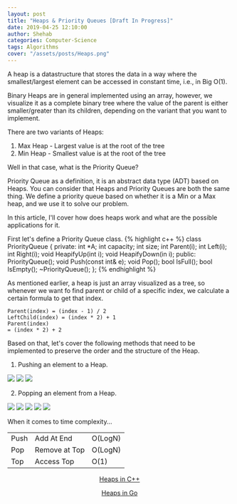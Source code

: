 ```yaml
---
layout: post
title: "Heaps & Priority Queues [Draft In Progress]"
date: 2019-04-25 12:10:00
author: Shehab
categories: Computer-Science
tags: Algorithms
cover: "/assets/posts/Heaps.png"
---
```


A heap is a datastructure that stores the data in a way where the smallest/largest element can be accessed in constant time, i.e., in Big O(1).

Binary Heaps are in general implemented using an array, however, we visualize it as a complete binary tree where the value of the parent is either smaller/greater than its children, depending on the variant that you want to implement.

There are two variants of Heaps:

<ol>
<li>Max Heap - Largest value is at the root of the tree</li>
<li>Min Heap - Smallest value is at the root of the tree</li>
</ol>

Well in that case, what is the Priority Queue?

Priority Queue as a definition, it is an abstract data type (ADT) based on Heaps. You can consider that Heaps and Priority Queues are both the same thing. We define a priority queue based on whether it is a Min or a Max heap, and we use it to solve our problem.

In this article, I'll cover how does heaps work and what are the possible applications for it.

First let's define a Priority Queue class.
{% highlight c++ %}
class PriorityQueue {
private:
	int *A;
	int capacity;
	int size;
	int Parent(i);
	int Left(i);
	int Right(i);
	void HeapifyUp(int i);
	void HeapifyDown(in i);
public:
	PriorityQueue();
	void Push(const int& e);
	void Pop();
	bool IsFull();
	bool IsEmpty();
	~PriorityQueue();
};
{% endhighlight %}

As mentioned earlier, a heap is just an array visualized as a tree, so whenever we want fo find parent or child of a specific index, we calculate a certain formula to get that index.

<code>Parent(index) = (index - 1) / 2</code><br>
<code>LeftChild(index) = (index * 2) + 1</code><br>
<code>Parent(index) = (index * 2) + 2</code><br>

Based on that, let's cover the following methods that need to be implemented to preserve the order and the structure of the Heap.

1. Pushing an element to a Heap.

<img src="/assets/posts/Heap-Push-1.png">
<img src="/assets/posts/Heap-Push-2.png">
<img src="/assets/posts/Heap-Push-3.png">

2. Popping an element from a Heap.

<img src="/assets/posts/Heap-Pop-1.png">
<img src="/assets/posts/Heap-Pop-2.png">
<img src="/assets/posts/Heap-Pop-3.png">
<img src="/assets/posts/Heap-Pop-4.png">
<img src="/assets/posts/Heap-Pop-5.png">

When it comes to time complexity...

<table cellpadding="0" cellspacing="0">
	<tr>
		<td>Push</td><td>Add At End</td><td>O(LogN)</td>
	</tr>
	<tr>
		<td>Pop</td><td>Remove at Top</td><td>O(LogN)</td>
	</tr>
	<tr>
		<td>Top</td><td>Access Top</td><td>O(1)</td>
	</tr>
</table>

<p align="center"><a href="https://github.com/ShehabMMohamed/Datastructures-And-Algorithms/blob/master/Data%20Structures/Priority%20Queues/PriorityQueue.h" target="_blank"> Heaps in C++ </a></p>

<p align="center"><a href="https://github.com/ShehabMMohamed/Go-Datastructures/blob/main/internal/Heaps/Heap.go" target="_blank"> Heaps in Go </a></p>
